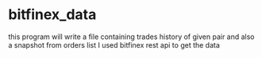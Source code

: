 # bitfinex_data

this program will write a file containing trades history of given pair and also a snapshot from orders list
I used bitfinex rest api to get the data
